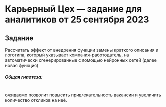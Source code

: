 # Карьерный Цех — задание для аналитиков от 25 сентября 2023

## Задание
Рассчитать эффект от внедрения функции замены краткого описания  и логотипа, который указывает компания-работодатель, на автоматически сгенерированные с помощью нейронных сетей (далее новая функция)<br>
##### Общая гипотеза:
<br>ожидаемо позволит повысить привлекательность вакансии и увеличить количество откликов на неё.<br>
